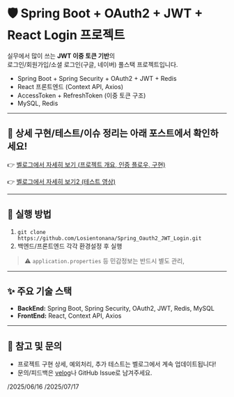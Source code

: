 # 🛡️ Spring Boot + OAuth2 + JWT + React Login 프로젝트

실무에서 많이 쓰는 **JWT 이중 토큰 기반**의  
로그인/회원가입/소셜 로그인(구글, 네이버) 풀스택 프로젝트입니다.

- Spring Boot + Spring Security + OAuth2 + JWT + Redis
- React 프론트엔드 (Context API, Axios)
- AccessToken + RefreshToken (이중 토큰 구조)
- MySQL, Redis

---

## 📖 상세 구현/테스트/이슈 정리는 아래 포스트에서 확인하세요!

👉 [벨로그에서 자세히 보기 (프로젝트 개요, 인증 플로우, 구현)](https://velog.io/@losiento_nana/Spring-Boot-OAuth2-JWT-React%EA%B8%B0%EB%B0%98-%EB%A1%9C%EA%B7%B8%EC%9D%B8-%ED%94%84%EB%A1%9C%EC%A0%9D%ED%8A%B8)

👉 [벨로그에서 자세히 보기2 (테스트 영상)](https://velog.io/@losiento_nana/Spring-Boot-OAuth2-JWT-React-%EA%B8%B0%EB%B0%98-%EB%A1%9C%EA%B7%B8%EC%9D%B8-%ED%94%84%EB%A1%9C%EC%A0%9D%ED%8A%B8-%EC%8B%A4%EC%A0%9C-%EC%9B%B9-%ED%85%8C%EC%8A%A4%ED%8A%B8-%EC%98%81%EC%83%81)


---

## 🚀 실행 방법

1. `git clone https://github.com/Losientonana/Spring_Oauth2_JWT_Login.git`
2. 백엔드/프론트엔드 각각 환경설정 후 실행
> ⚠️ `application.properties` 등 민감정보는 반드시 별도 관리,  

---

## ✨ 주요 기술 스택

- **BackEnd:** Spring Boot, Spring Security, OAuth2, JWT, Redis, MySQL
- **FrontEnd:** React, Context API, Axios

---

## 📝 참고 및 문의

- 프로젝트 구현 상세, 예외처리, 추가 테스트는 벨로그에서 계속 업데이트됩니다!
- 문의/피드백은 [velog]([https://velog.io/@your-velog-id](https://velog.io/@losiento_nana/posts))나 GitHub Issue로 남겨주세요.

/2025/06/16
/2025/07/17

